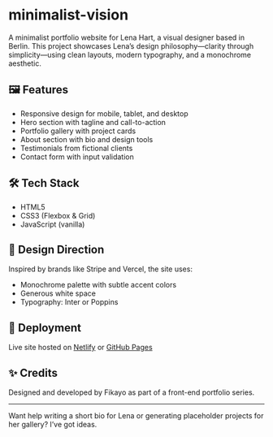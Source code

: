 # minimalist-vision

A minimalist portfolio website for Lena Hart, a visual designer based in Berlin. This project showcases Lena’s design philosophy—clarity through simplicity—using clean layouts, modern typography, and a monochrome aesthetic.

## 🖼️ Features

- Responsive design for mobile, tablet, and desktop
- Hero section with tagline and call-to-action
- Portfolio gallery with project cards
- About section with bio and design tools
- Testimonials from fictional clients
- Contact form with input validation

## 🛠️ Tech Stack

- HTML5  
- CSS3 (Flexbox & Grid)  
- JavaScript (vanilla)

## 🎨 Design Direction

Inspired by brands like Stripe and Vercel, the site uses:
- Monochrome palette with subtle accent colors
- Generous white space
- Typography: Inter or Poppins

## 🚀 Deployment

Live site hosted on [Netlify](https://www.netlify.com/) or [GitHub Pages](https://pages.github.com/)

## ✨ Credits

Designed and developed by Fikayo as part of a front-end portfolio series.

---

Want help writing a short bio for Lena or generating placeholder projects for her gallery? I’ve got ideas.

